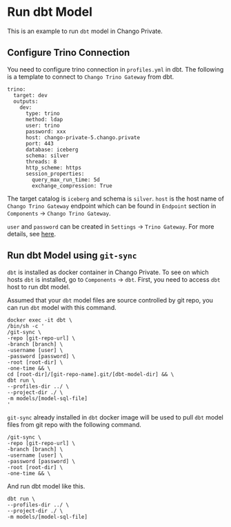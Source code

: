 # Run dbt Model

This is an example to run `dbt` model in Chango Private.

## Configure Trino Connection

You need to configure trino connection in `profiles.yml` in dbt.
The following is a template to connect to `Chango Trino Gateway` from dbt.
```agsl
trino:
  target: dev
  outputs:
    dev:
      type: trino
      method: ldap
      user: trino
      password: xxx
      host: chango-private-5.chango.private
      port: 443
      database: iceberg
      schema: silver
      threads: 8
      http_scheme: https
      session_properties:
        query_max_run_time: 5d
        exchange_compression: True
```
The target catalog is `iceberg` and schema is `silver`. `host` is the host name of `Chango Trino Gateway` endpoint which 
can be found in `Endpoint` section in `Components` -> `Chango Trino Gateway`.

`user` and `password` can be created in `Settings` -> `Trino Gateway`. For more details, see <a href="../../install/run-first-ctas">here</a>.


## Run dbt Model using `git-sync`

`dbt` is installed as docker container in Chango Private. To see on which hosts `dbt` is installed, go to `Components` -> `dbt`.
First, you need to access `dbt` host to run dbt model. 

Assumed that your `dbt` model files are source controlled by git repo, you can run `dbt` model with this command.

```agsl
docker exec -it dbt \
/bin/sh -c '
/git-sync \
-repo [git-repo-url] \
-branch [branch] \
-username [user] \
-password [password] \
-root [root-dir] \
-one-time && \
cd [root-dir]/[git-repo-name].git/[dbt-model-dir] && \
dbt run \
--profiles-dir ../ \
--project-dir ./ \
-m models/[model-sql-file]
'
```

`git-sync` already installed in `dbt` docker image will be used to pull `dbt` model files from git repo with the following command.
```agsl
/git-sync \
-repo [git-repo-url] \
-branch [branch] \
-username [user] \
-password [password] \
-root [root-dir] \
-one-time && \
```

And run dbt model like this.
```agsl
dbt run \
--profiles-dir ../ \
--project-dir ./ \
-m models/[model-sql-file]
```